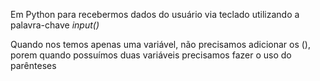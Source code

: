 Em Python para recebermos dados do usuário via teclado utilizando a palavra-chave *input()*

Quando nos temos apenas uma variável, não precisamos adicionar os (), porem quando possuímos duas variáveis precisamos fazer o uso do parênteses 